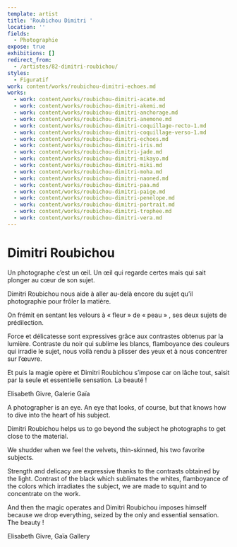 ```yaml
---
template: artist
title: 'Roubichou Dimitri '
location: ''
fields:
  - Photographie
expose: true
exhibitions: []
redirect_from:
  - /artistes/82-dimitri-roubichou/
styles:
  - Figuratif
work: content/works/roubichou-dimitri-echoes.md
works:
  - work: content/works/roubichou-dimitri-acate.md
  - work: content/works/roubichou-dimitri-akemi.md
  - work: content/works/roubichou-dimitri-anchorage.md
  - work: content/works/roubichou-dimitri-anemone.md
  - work: content/works/roubichou-dimitri-coquillage-recto-1.md
  - work: content/works/roubichou-dimitri-coquillage-verso-1.md
  - work: content/works/roubichou-dimitri-echoes.md
  - work: content/works/roubichou-dimitri-iris.md
  - work: content/works/roubichou-dimitri-jade.md
  - work: content/works/roubichou-dimitri-mikayo.md
  - work: content/works/roubichou-dimitri-miki.md
  - work: content/works/roubichou-dimitri-moha.md
  - work: content/works/roubichou-dimitri-naoned.md
  - work: content/works/roubichou-dimitri-paa.md
  - work: content/works/roubichou-dimitri-paige.md
  - work: content/works/roubichou-dimitri-penelope.md
  - work: content/works/roubichou-dimitri-portrait.md
  - work: content/works/roubichou-dimitri-trophee.md
  - work: content/works/roubichou-dimitri-vera.md
---
```

# Dimitri Roubichou

Un photographe c’est un œil. Un œil qui regarde certes mais qui sait plonger au cœur de son sujet.

Dimitri Roubichou nous aide à aller au-delà encore du sujet qu’il photographie pour frôler la matière.

On frémit en sentant les velours à « fleur » de « peau » , ses deux sujets de prédilection.

Force et délicatesse sont expressives grâce aux contrastes obtenus par la lumière. Contraste du noir qui sublime les blancs, flamboyance des couleurs qui irradie le sujet, nous voilà rendu à plisser des yeux et à nous concentrer sur l’œuvre.

Et puis la magie opère et Dimitri Roubichou s’impose car on lâche tout, saisit par la seule et essentielle sensation. La beauté !

Elisabeth Givre, Galerie Gaïa

A photographer is an eye. An eye that looks, of course, but that knows how to dive into the heart of his subject.

Dimitri Roubichou helps us to go beyond the subject he photographs to get close to the material.

We shudder when we feel the velvets, thin-skinned, his two favorite subjects.

Strength and delicacy are expressive thanks to the contrasts obtained by the light. Contrast of the black which sublimates the whites, flamboyance of the colors which irradiates the subject, we are made to squint and to concentrate on the work.

And then the magic operates and Dimitri Roubichou imposes himself because we drop everything, seized by the only and essential sensation. The beauty !

Elisabeth Givre, Gaïa Gallery
